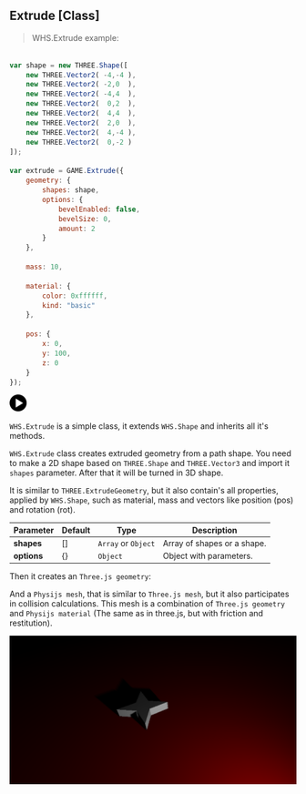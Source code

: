 <h2 class="ws" id="extrude">Extrude [Class]</h2>

> WHS.Extrude example:

```javascript

var shape = new THREE.Shape([
    new THREE.Vector2( -4,-4 ),
    new THREE.Vector2( -2,0  ),
    new THREE.Vector2( -4,4  ),
    new THREE.Vector2(  0,2  ),
    new THREE.Vector2(  4,4  ),
    new THREE.Vector2(  2,0  ),
    new THREE.Vector2(  4,-4 ),
    new THREE.Vector2(  0,-2 )
]);

var extrude = GAME.Extrude({
    geometry: {
        shapes: shape,
        options: {
            bevelEnabled: false,
            bevelSize: 0,
            amount: 2
        } 
    },

    mass: 10,

    material: {
        color: 0xffffff,
        kind: "basic"
    },

    pos: {
        x: 0,
        y: 100,
        z: 0
    }
});

```

<div id="extrude_ex" class="example output">
    <div class="splash" onclick="Extrude_example.start()">
        <img src="images/play.png" width="30" height="30">
    </div>
</div>

`WHS.Extrude` is a simple class, it extends `WHS.Shape` and inherits all it's methods.

`WHS.Extrude` class creates extruded geometry from a path shape. You need to make a 2D shape based on `THREE.Shape` and `THREE.Vector3` and import it `shapes` parameter. After that it will be turned in 3D shape.

It is similar to `THREE.ExtrudeGeometry`, but it also contain's all properties, applied by `WHS.Shape`, such as material, mass and vectors like position (pos) and rotation (rot).

Parameter      |       Default        | Type               | Description |
-------------- | -------------------- | ------------------ | ----------- |
**shapes**     | []                   | `Array` or `Object`| Array of shapes or a shape.
**options**    | {}                   | `Object`           | Object with parameters.

Then it creates an `Three.js geometry`:

<script src="https://gist.github.com/sasha240100/0d6e84001eb02faa07a3.js"></script>

And a `Physijs mesh`, that is similar to `Three.js mesh`, but it also participates in collision calculations. This mesh is a combination of `Three.js geometry` and `Physijs material` (The same as in three.js, but with friction and restitution).

<img src="images/shapes/extrude.png">


